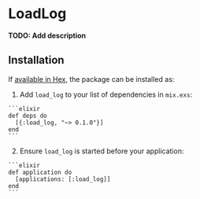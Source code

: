 # LoadLog

**TODO: Add description**

## Installation

If [available in Hex](https://hex.pm/docs/publish), the package can be installed as:

  1. Add `load_log` to your list of dependencies in `mix.exs`:

    ```elixir
    def deps do
      [{:load_log, "~> 0.1.0"}]
    end
    ```

  2. Ensure `load_log` is started before your application:

    ```elixir
    def application do
      [applications: [:load_log]]
    end
    ```

